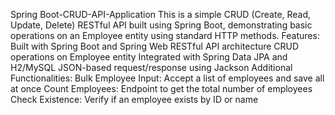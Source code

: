Spring Boot-CRUD-API-Application
   This is a simple CRUD (Create, Read, Update, Delete) RESTful API built using Spring Boot, demonstrating basic operations on an Employee entity using standard HTTP methods.
 Features:
  	Built with Spring Boot and Spring Web
  	RESTful API architecture
  	CRUD operations on Employee entity
  	Integrated with Spring Data JPA and H2/MySQL
  	JSON-based request/response using Jackson
 Additional Functionalities:
  	Bulk Employee Input: Accept a list of employees and save all at once
  	Count Employees: Endpoint to get the total number of employees
  	Check Existence: Verify if an employee exists by ID or name
